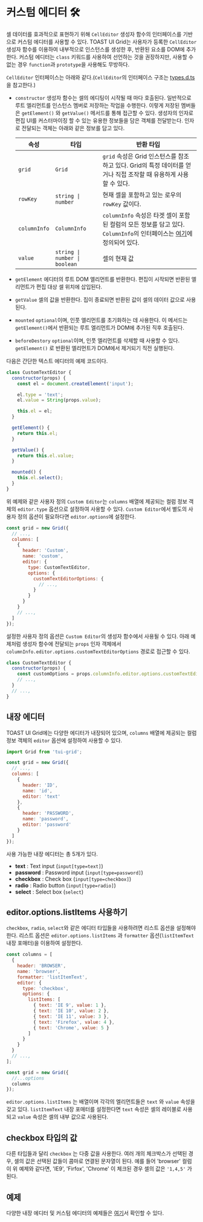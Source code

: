 # 커스텀 에디터 🛠

셀 데이터를 효과적으로 표현하기 위해 `CellEditor` 생성자 함수의 인터페이스를 기반으로 커스텀 에디터를 사용할 수 있다. TOAST UI Grid는 사용자가 등록한 `CellEditor` 생성자 함수를 이용하여 내부적으로 인스턴스를 생성한 후, 반환된 요소를 DOM에 추가한다. 커스텀 에디터는 `class` 키워드를 사용하여 선언하는 것을 권장하지만, 사용할 수 없는 경우 `function`과 `prototype`을 사용해도 무방하다.

`CellEditor` 인터페이스는 아래와 같다.(`CellEditor`의 인터페이스 구조는 [types.d.ts](https://github.com/nhn/tui.grid/blob/master/packages/toast-ui.grid/src/editor/types.d.ts)을 참고한다.)
* `constructor` 
  생성자 함수는 셀의 에디팅이 시작될 때 마다 호출된다. 일반적으로 루트 엘리먼트를 인스턴스 멤버로 저장하는 작업을 수행한다. 이렇게 저장된 멤버들은 `getElement()` 와 `getValue()` 메서드를 통해 접근할 수 있다. 생성자의 인자로 편집 UI를 커스터마이징 할 수 있는 유용한 정보들을 담은 객체를 전달받는다. 인자로 전달되는 객체는 아래와 같은 정보를 담고 있다.        

  | 속성 | 타입 | 반환 타입 |
  |--------|--------|--------|
  | `grid` | `Grid` | `grid` 속성은 Grid 인스턴스를 참조하고 있다. Grid의 특정 데이터를 얻거나 직접 조작할 때 유용하게 사용할 수 있다. |
  | `rowKey` | `string \| number` | 현재 셀을 포함하고 있는 로우의 `rowKey` 값이다. |
  | `columnInfo` | `ColumnInfo` | `columnInfo` 속성은 타겟 셀이 포함된 컬럼의 모든 정보를 담고 있다. `ColumnInfo`의 인터페이스는 [여기](https://github.com/nhn/tui.grid/blob/master/packages/toast-ui.grid/src/store/types.ts)에 정의되어 있다. |
  | `value` | `string \| number \| boolean` | 셀의 현재 값 |

* `getElement` 
  에디터의 루트 DOM 엘리먼트를 반환한다. 편집이 시작되면 반환된 엘리먼트가 편집 대상 셀 위치에 삽입된다.
* `getValue`
  셀의 값을 반환한다. 집이 종료되면 반환된 값이 셀의 데이터 값으로 사용된다.
* `mounted`
  `optional`이며, 인풋 엘리먼트를 초기화하는 데 사용한다. 이 메서드는 `getElement()`에서 반환되는 루트 엘리먼트가 DOM에 추가된 직후 호출된다.
* `beforeDestory`
  `optional`이며, 인풋 엘리먼트를 삭제할 때 사용할 수 있다. `getElement()` 로 반환된 엘리먼트가 DOM에서 제거되기 직전 실행된다.

다음은 간단한 텍스트 에디터의 예제 코드이다.

```js
class CustomTextEditor {
  constructor(props) {
    const el = document.createElement('input');

    el.type = 'text';
    el.value = String(props.value);

    this.el = el;
  }

  getElement() {
    return this.el;
  }

  getValue() {
    return this.el.value;
  }

  mounted() {
    this.el.select();
  }
}
```

위 예제와 같은 사용자 정의 `Custom Editor`는 `columns` 배열에 제공되는 컬럼 정보 객체의 `editor.type` 옵션으로 설정하여 사용할 수 있다. `Custom Editor`에서 별도의 사용자 정의 옵션이 필요하다면 `editor.options`에 설정한다.

```js
const grid = new Grid({
  // ...,
  columns: [
    {
      header: 'Custom',
      name: 'custom',
      editor: {
        type: CustomTextEditor,
        options: {
          customTextEditorOptions: {
            // ...,
          }
        }
      }        
    }
    // ...,
  ]
});
```

설정한 사용자 정의 옵션은 `Custom Editor`의 생성자 함수에서 사용될 수 있다. 아래 예제처럼 생성자 함수에 전달되는 `props` 인자 객체에서 `columnInfo.editor.options.customTextEditorOptions` 경로로 접근할 수 있다.

```js
class CustomTextEditor {
  constructor(props) {
    const customOptions = props.columnInfo.editor.options.customTextEditorOptions;
    // ...,
  }
  // ...,
}
```


## 내장 에디터

TOAST UI Grid에는 다양한 에디터가 내장되어 있으며, `columns` 배열에 제공되는 컬럼 정보 객체의 `editor` 옵션에 설정하여 사용할 수 있다.

```js
import Grid from 'tui-grid';

const grid = new Grid({
  // ...,
  columns: [
    {
      header: 'ID',
      name: 'id',
      editor: 'text'
    },
    {
      header: 'PASSWORD',
      name: 'password',
      editor: 'password'
    }
  ]
});
```

사용 가능한 내장 에디터는 총 5개가 있다.

- **text** : Text input (`input[type=text]`)
- **password** : Password input (`input[type=password]`)
- **checkbox** : Check box (`input[type=checkbox]`)
- **radio** : Radio button (`input[type=radio]`)
- **select** : Select box (`select`)


## editor.options.listItems 사용하기

`checkbox`, `radio`, `select`와 같은 에디터 타입들을 사용하려면 리스트 옵션을 설정해야 한다. 리스트 옵션은 `editor.options.listItems` 과 `formatter` 옵션(`listItemText` 내장 포매터)을 이용하여 설정한다.

```js
const columns = [
  {
    header: 'BROWSER',
    name: 'browser',
    formatter: 'listItemText',
    editor: {
      type: 'checkbox',
      options: {
        listItems: [
          { text: 'IE 9', value: 1 },
          { text: 'IE 10', value: 2 },
          { text: 'IE 11', value: 3 },
          { text: 'Firefox', value: 4 },
          { text: 'Chrome', value: 5 }
        ]
      }
    }        
  }
  // ...,
];

const grid = new Grid({
  //...options
  columns  
});
```

`editor.options.listItems` 는 배열이며 각각의 엘리먼트들은 `text` 와 `value` 속성을 갖고 있다. `listItemText` 내장 포매터를 설정한다면 `text` 속성은 셀의 레이블로 사용되고 `value` 속성은 셀의 내부 값으로 사용된다.

## checkbox 타입의 값

다른 타입들과 달리 `checkbox` 는 다중 값을 사용한다. 여러 개의 체크박스가 선택된 경우, 셀의 값은 선택된 값들이 콤마로 연결된 문자열이 된다. 예를 들어 'browser' 컬럼이 위 예제와 같다면, 'IE9', 'Firfox', 'Chrome' 이 체크된 경우 셀의 값은 `'1,4,5'` 가 된다.


## 예제

다양한 내장 에디터 및 커스텀 에디터의 예제들은 [여기](https://nhn.github.io/tui.grid/latest/tutorial-example03-custom-editor)서 확인할 수 있다.